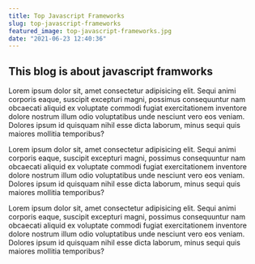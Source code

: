 ```yaml
---
title: Top Javascript Frameworks
slug: top-javascript-frameworks
featured_image: top-javascript-frameworks.jpg
date: "2021-06-23 12:40:36"
---
```


## This blog is about javascript framworks

Lorem ipsum dolor sit, amet consectetur adipisicing elit. Sequi animi corporis eaque, suscipit excepturi magni, possimus consequuntur nam obcaecati aliquid ex voluptate commodi fugiat exercitationem inventore dolore nostrum illum odio voluptatibus unde nesciunt vero eos veniam. Dolores ipsum id quisquam nihil esse dicta laborum, minus sequi quis maiores mollitia temporibus?

Lorem ipsum dolor sit, amet consectetur adipisicing elit. Sequi animi corporis eaque, suscipit excepturi magni, possimus consequuntur nam obcaecati aliquid ex voluptate commodi fugiat exercitationem inventore dolore nostrum illum odio voluptatibus unde nesciunt vero eos veniam. Dolores ipsum id quisquam nihil esse dicta laborum, minus sequi quis maiores mollitia temporibus?

Lorem ipsum dolor sit, amet consectetur adipisicing elit. Sequi animi corporis eaque, suscipit excepturi magni, possimus consequuntur nam obcaecati aliquid ex voluptate commodi fugiat exercitationem inventore dolore nostrum illum odio voluptatibus unde nesciunt vero eos veniam. Dolores ipsum id quisquam nihil esse dicta laborum, minus sequi quis maiores mollitia temporibus?
